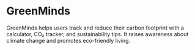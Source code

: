 # GreenMinds
GreenMinds helps users track and reduce their carbon footprint with a calculator, CO₂ tracker, and sustainability tips. It raises awareness about climate change and promotes eco-friendly living.
